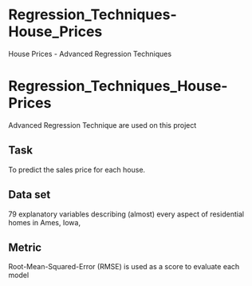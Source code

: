 # Regression_Techniques-House_Prices
House Prices - Advanced Regression Techniques
# Regression_Techniques_House-Prices
Advanced Regression Technique are used on this project

## Task 
To predict the sales price for each house.
## Data set
79 explanatory variables describing (almost) every aspect of residential homes in Ames, Iowa,
## Metric
Root-Mean-Squared-Error (RMSE) is used as a score to evaluate each model 
